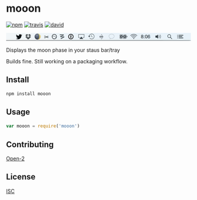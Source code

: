 # mooon


[![npm][npm-image]][npm-url]
[![travis][travis-image]][travis-url]
[![david][david-image]][david-url]

[npm-image]: https://img.shields.io/npm/v/mooon.svg?style=flat-square
[npm-url]: https://www.npmjs.com/package/mooon
[travis-image]: https://img.shields.io/travis/bcomnes/mooon.svg?style=flat-square
[travis-url]: https://travis-ci.org/bcomnes/mooon
[david-image]: https://img.shields.io/david/bcomnes/mooon.svg?style=flat-square
[david-url]: https://david-dm.org/bcomnes/mooon


![](screenshot.png)

Displays the moon phase in your staus bar/tray

Builds fine.  Still working on a packaging workflow.

## Install

```
npm install mooon
```

## Usage

```js
var mooon = require('mooon')
```

## Contributing

[Open-2](CONTRIBUTING.md)

## License

[ISC](LICENSE.md)
